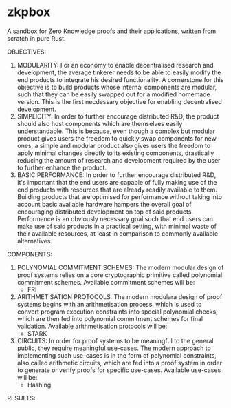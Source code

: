 # zkpbox
A sandbox for Zero Knowledge proofs and their applications, written from scratch in pure Rust.

OBJECTIVES:
1. MODULARITY: For an economy to enable decentralised research and development, the average tinkerer needs to be able to easily modify the end products to integrate his desired functionality. A cornerstone for this objective is to build products whose internal components are modular, such that they can be easily swapped out for a modified homemade version. This is the first necdessary objective for enabling decentralised development.
2. SIMPLICITY: In order to further encourage distributed R&D, the product should also host components which are themselves easily understandable. This is because, even though a complex but modular product gives users the freedom to quickly swap components for new ones, a simple and modular product also gives users the freedom to apply minimal changes directly to its existing components, drastically reducing the amount of research and development required by the user to further enhance the product.
3. BASIC PERFORMANCE: In order to further encourage distributed R&D, it's important that the end users are capable of fully making use of the end products with resources that are already readily available to them. Building products that are optimised for performance without taking into account basic available hardware hampers the overall goal of encouraging distributed development on top of said products. Performance is an obviously necessary goal such that end users can make use of said products in a practical setting, with minimal waste of their available resources, at least in comparison to commonly available alternatives.

COMPONENTS:
   1. POLYNOMIAL COMMITMENT SCHEMES: The modern modular design of proof systems relies on a core cryptographic primitive called polynomial commitment schemes.  Available commitment schemes will be:
      - FRI
   2. ARITHMETISATION PROTOCOLS: The modern modulara design of proof systems begins with an arithmetisation process, which is used to convert program execution constraints into special polynomial checks, which are then fed into polynomial commitment schemes for final validation. Available arithmetisation protocols will be:
      - STARK
   3. CIRCUITS: In order for proof systems to be meaningful to the general public, they require meaningful use-cases. The modern approach to implementing such use-cases is in the form of polynomial constraints, also called arithmetic circuits, which are fed into a proof system in order to generate or verify proofs for specific use-cases. Available use-cases will be:
      - Hashing
     
RESULTS:

